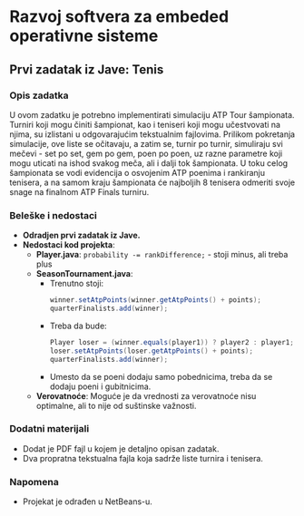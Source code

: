 # Razvoj softvera za embeded operativne sisteme

## Prvi zadatak iz Jave: Tenis

### Opis zadatka

U ovom zadatku je potrebno implementirati simulaciju ATP Tour šampionata. Turniri koji mogu činiti šampionat, kao i teniseri koji mogu učestvovati na njima, su izlistani u odgovarajućim tekstualnim fajlovima. Prilikom pokretanja simulacije, ove liste se očitavaju, a zatim se, turnir po turnir, simuliraju svi mečevi - set po set, gem po gem, poen po poen, uz razne parametre koji mogu uticati na ishod svakog meča, ali i dalji tok šampionata. U toku celog šampionata se vodi evidencija o osvojenim ATP poenima i rankiranju tenisera, a na samom kraju šampionata će najboljih 8 tenisera odmeriti svoje snage na finalnom ATP Finals turniru.

### Beleške i nedostaci

- **Odradjen prvi zadatak iz Jave.**
- **Nedostaci kod projekta**:
  - **Player.java**: `probability -= rankDifference;` - stoji minus, ali treba plus
  - **SeasonTournament.java**:
    - Trenutno stoji:
      ```java
      winner.setAtpPoints(winner.getAtpPoints() + points);
      quarterFinalists.add(winner);
      ```
    - Treba da bude:
      ```java
      Player loser = (winner.equals(player1)) ? player2 : player1;
      loser.setAtpPoints(loser.getAtpPoints() + points);
      quarterFinalists.add(winner);
      ```
    - Umesto da se poeni dodaju samo pobednicima, treba da se dodaju poeni i gubitnicima.
  - **Verovatnoće**: Moguće je da vrednosti za verovatnoće nisu optimalne, ali to nije od suštinske važnosti.

### Dodatni materijali

- Dodat je PDF fajl u kojem je detaljno opisan zadatak.
- Dva propratna tekstualna fajla koja sadrže liste turnira i tenisera.

### Napomena

- Projekat je odrađen u NetBeans-u.